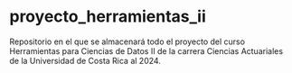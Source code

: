 # proyecto_herramientas_ii
Repositorio en el que se almacenará todo el proyecto del curso Herramientas para Ciencias de Datos II de la carrera Ciencias Actuariales de la Universidad de Costa Rica al 2024.
